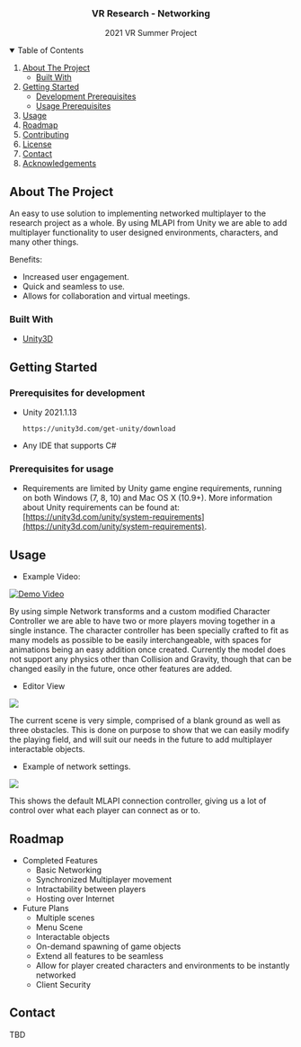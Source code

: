 

  <h3 align="center">VR Research - Networking</h3>

  <p align="center">
    2021 VR Summer Project 
    
<!-- TABLE OF CONTENTS -->
<details open="open">
  <summary>Table of Contents</summary>
  <ol>
    <li>
      <a href="#about-the-project">About The Project</a>
      <ul>
        <li><a href="#built-with">Built With</a></li>
      </ul>
    </li>
    <li>
      <a href="#getting-started">Getting Started</a>
      <ul>
        <li><a href="#Prerequisites for development">Development Prerequisites</a></li>
        <li><a href="#Prerequisites for usage">Usage Prerequisites</a></li>
      </ul>
    </li>
    <li><a href="#usage">Usage</a></li>
    <li><a href="#roadmap">Roadmap</a></li>
    <li><a href="#contributing">Contributing</a></li>
    <li><a href="#license">License</a></li>
    <li><a href="#contact">Contact</a></li>
    <li><a href="#acknowledgements">Acknowledgements</a></li>
  </ol>
</details>



<!-- ABOUT THE PROJECT -->
## About The Project

An easy to use solution to implementing networked multiplayer to the research project as a whole. By using MLAPI from Unity we are able to add multiplayer functionality to user designed environments, characters, and many other things. 

Benefits:
* Increased user engagement.
* Quick and seamless to use.
* Allows for collaboration and virtual meetings. 


### Built With

* [Unity3D](https://unity.com/)



<!-- GETTING STARTED -->
## Getting Started



### Prerequisites for development

* Unity 2021.1.13
  ```
  https://unity3d.com/get-unity/download
  ```
* Any IDE that supports C#

### Prerequisites for usage
* Requirements are limited by Unity game engine requirements, running on both Windows (7, 8, 10) and Mac OS X (10.9+). More information about Unity requirements can be found at: [https://unity3d.com/unity/system-requirements](https://unity3d.com/unity/system-requirements).

<!-- USAGE EXAMPLES -->
## Usage

* Example Video:

[![Demo Video](https://img.youtube.com/vi/nxV61dMYrmI/0.jpg)](https://www.youtube.com/watch?v=nxV61dMYrmI)

By using simple Network transforms and a custom modified Character Controller we are able to have two or more players moving together in a single instance. The character controller has been specially crafted to fit as many models as possible to be easily interchangeable, with spaces for animations being an easy addition once created. Currently the model does not support any physics other than Collision and Gravity, though that can be changed easily in the future, once other features are added. 

* Editor View 

![](https://i.imgur.com/QC4UdMO.png?raw=true)

The current scene is very simple, comprised of a blank ground as well as three obstacles. This is done on purpose to show that we can easily modify the playing field, and will suit our needs in the future to add multiplayer interactable objects. 

* Example of network settings. 

![](https://i.imgur.com/0dqJdsl.png?raw=true)

This shows the default MLAPI connection controller, giving us a lot of control over what each player can connect as or to. 




<!-- ROADMAP -->
## Roadmap

* Completed Features
	* Basic Networking
	*  Synchronized Multiplayer movement
	* Intractability between players
	* Hosting over Internet 
* Future Plans
	* Multiple scenes
	* Menu Scene
	* Interactable objects
	* On-demand spawning of game objects
	* Extend all features to be seamless
	* Allow for player created characters and environments to be instantly networked
	* Client Security



<!-- CONTACT -->
## Contact

TBD

